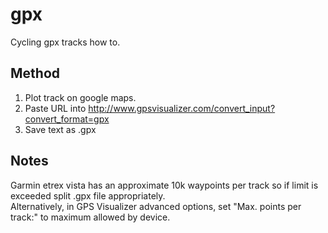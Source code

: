 # gpx

Cycling gpx tracks how to.

## Method  

1. Plot track on google maps.
2. Paste URL into http://www.gpsvisualizer.com/convert_input?convert_format=gpx
3. Save text as .gpx

## Notes

Garmin etrex vista has an approximate 10k waypoints per track so if limit is exceeded split .gpx file appropriately.  
Alternatively, in GPS Visualizer advanced options, set "Max. points per track:" to maximum allowed by device.
